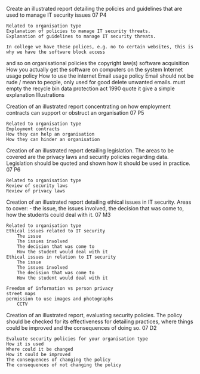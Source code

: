 Create an illustrated report detailing the policies and guidelines that are used to manage IT security issues
07 P4

	Related to organisation type
	Explanation of policies to manage IT security threats.
	Explanation of guidelines to manage IT security threats.

	In college we have these polices, e.g. no to certain websites, this is why we have the software block access
and so on
	organisational policies
	the copyright law(s)
	software acquisition
		How you actually get the software on computers on the system
	Internet usage policy
		How to use the internet
	Email usage policy
		Email should not be rude / mean to people, only used for good
		delete unwanted emails.
		must empty the recycle bin
	data protection act 1990
		quote it
		give a simple explanation
	Illustrations

Creation of an illustrated report concentrating on how employment contracts can support or obstruct an organisation 07 P5

	Related to organisation type
	Employment contracts
	How they can help an organisation
	How they can hinder an organisation

Creation of an illustrated report detailing legislation. The areas to be covered are the privacy laws and security policies regarding data. Legislation should be quoted and shown how it should be used in practice. 07 P6

	Related to organisation type
	Review of security laws
	Review of privacy laws


Creation of an illustrated report detailing ethical issues in IT security. Areas to cover: - the issue, the issues involved, the decision that was come to, how the students could deal with it. 07 M3

	Related to organisation type
	Ethical issues related to IT security
		The issue
		The issues involved
		The decision that was come to
		How the student would deal with it
	Ethical issues in relation to IT security
		The issue
		The issues involved
		The decision that was come to
		How the student would deal with it

	Freedom of information vs person privacy
	street maps
	permission to use images and photographs
		CCTV

Creation of an illustrated report, evaluating security policies. The policy should be checked for its
effectiveness for detailing practices, where things could be improved and the consequences of doing so. 07 D2

	Evaluate security policies for your organisation type
	How it is used
	Where could it be changed
	How it could be improved
	The consequences of changing the policy
	The consequences of not changing the policy
